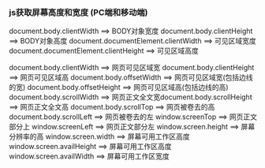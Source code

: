 ### js获取屏幕高度和宽度 (PC端和移动端)
document.body.clientWidth ==> BODY对象宽度
document.body.clientHeight ==> BODY对象高度
document.documentElement.clientWidth ==> 可见区域宽度
document.documentElement.clientHeight ==> 可见区域高度
  
document.body.clientWidth ==> 网页可见区域宽 
document.body.clientHeight ==> 网页可见区域高
document.body.offsetWidth ==> 网页可见区域宽(包括边线的宽)
document.body.offsetHeight ==> 网页可见区域高(包括边线的高)
document.body.scrollWidth ==> 网页正文全文宽document.body.scrollHeight ==> 网页正文全文高
document.body.scrollTop ==> 网页被卷去的高
document.body.scrollLeft ==> 网页被卷去的左
window.screenTop ==> 网页正文部分上
window.screenLeft ==> 网页正文部分左
window.screen.height ==> 屏幕分辨率的高
window.screen.width ==> 屏幕可用工作区高度
window.screen.availHeight ==> 屏幕可用工作区高度
window.screen.availWidth ==> 屏幕可用工作区宽度
